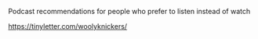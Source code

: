 Podcast recommendations for people who prefer to listen instead of watch

https://tinyletter.com/woolyknickers/
